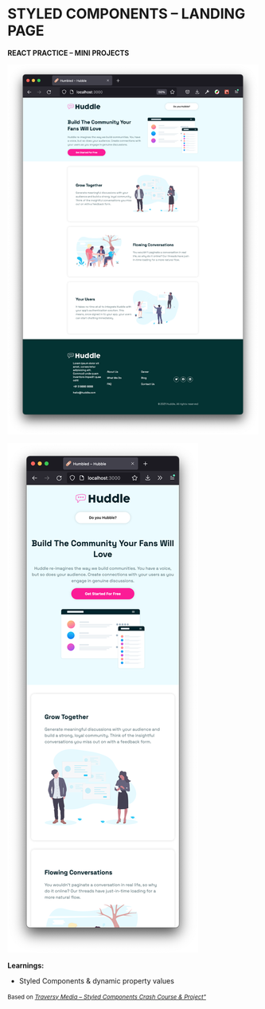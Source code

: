 # STYLED COMPONENTS – LANDING PAGE

**REACT PRACTICE – MINI PROJECTS**

![screenshot](./docs/ss_hubble_01.png)

![screenshot](./docs/ss_hubble_02.png)

**Learnings:**

- Styled Components & dynamic property values

<small>Based on [*Traversy Media – Styled Components Crash Course & Project"*](https://youtu.be/02zO0hZmwnw) </small>


